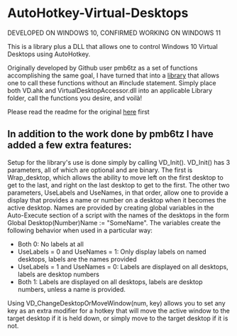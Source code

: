 # AutoHotkey-Virtual-Desktops
DEVELOPED ON WINDOWS 10, CONFIRMED WORKING ON WINDOWS 11

This is a library plus a DLL that allows one to control Windows 10 Virtual Desktops using AutoHotkey.

Originally developed by Github user pmb6tz as a set of functions accomplishing the same goal, I have turned that into a [library](https://www.autohotkey.com/docs/Functions.htm#lib) that allows one to call these functions without an #include statement. Simply place both VD.ahk and VirtualDesktopAccessor.dll into an applicable Library folder, call the functions you desire, and voilà!

Please read the readme for the original [here](https://github.com/pmb6tz/windows-desktop-switcher) first

## In addition to the work done by pmb6tz I have added a few extra features:

Setup for the library's use is done simply by calling VD_Init(). VD_Init() has 3 parameters, all of which are optional and are binary. The first is Wrap_desktop, which allows the ability to move left on the first desktop to get to the last, and right on the last desktop to get to the first. The other two parameters, UseLabels and UseNames, in that order, allow one to provide a display that provides a name or number on a desktop when it becomes the active desktop. Names are provided by creating global variables in the Auto-Execute section of a script with the names of the desktops in the form Global Desktop(Number)Name := "SomeName". The variables create the following behavior when used in a particular way:

* Both 0: No labels at all
* UseLabels = 0 and UseNames = 1: Only display labels on named desktops, labels are the names provided
* UseLabels = 1 and UseNames = 0: Labels are displayed on all desktops, labels are desktop numbers
* Both 1: Labels are displayed on all desktops, labels are desktop numbers, unless a name is provided.

Using VD_ChangeDesktopOrMoveWindow(num, key) allows you to set any key as an extra modifier for a hotkey that will move the active window to the target desktop if it is held down, or simply move to the target desktop if it is not.
